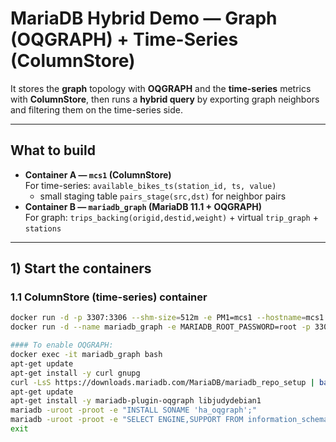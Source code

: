 # MariaDB Hybrid Demo — Graph (OQGRAPH) + Time-Series (ColumnStore)

It stores the **graph** topology with **OQGRAPH** and the **time-series** metrics with **ColumnStore**, then runs a **hybrid query** by exporting graph neighbors and filtering them on the time-series side.

---

## What to build

- **Container A — `mcs1` (ColumnStore)**  
  For time-series: `available_bikes_ts(station_id, ts, value)`  
  + small staging table `pairs_stage(src,dst)` for neighbor pairs
- **Container B — `mariadb_graph` (MariaDB 11.1 + OQGRAPH)**  
  For graph: `trips_backing(origid,destid,weight)` + virtual `trip_graph` + `stations`

---

## 1) Start the containers

### 1.1 ColumnStore (time-series) container

```bash
docker run -d -p 3307:3306 --shm-size=512m -e PM1=mcs1 --hostname=mcs1 --name mcs1 mariadb/columnstore
docker run -d --name mariadb_graph -e MARIADB_ROOT_PASSWORD=root -p 3308:3306 mariadb:11.1 ```bash

#### To enable OQGRAPH:
docker exec -it mariadb_graph bash
apt-get update
apt-get install -y curl gnupg
curl -LsS https://downloads.mariadb.com/MariaDB/mariadb_repo_setup | bash -s -- --mariadb-server-version='11.1'
apt-get update
apt-get install -y mariadb-plugin-oqgraph libjudydebian1
mariadb -uroot -proot -e "INSTALL SONAME 'ha_oqgraph';"
mariadb -uroot -proot -e "SELECT ENGINE,SUPPORT FROM information_schema.ENGINES WHERE ENGINE='OQGRAPH';"  # expect: YES
exit

